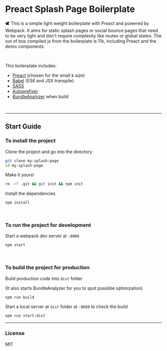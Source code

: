 # Preact Splash Page Boilerplate

🕊️ This is a simple light weight boilerplate with Preact and powered by Webpack. It aims for static splash pages or social bounce pages that need to be very light and don't require complexity like routes or global states. The out of box compiled js from the boilerplate is 11k, including Preact and the demo components. 

<br />

This boilerplate includes:

- [Preact](https://preactjs.com/) (chosen for the small k size)
-  [Babel](https://babeljs.io/) (ES6 and JSX transpile)
- [SASS](https://sass-lang.com/)
- [Autoprefixer](https://github.com/postcss/autoprefixer)
- [BundleAnalyzer](https://www.npmjs.com/package/webpack-bundle-analyzer) when build
<br />

---

## Start Guide

### To install the project

Clone the project and go into the directory

```sh
git clone my-splash-page
cd my-splash-page
```

Make it yours!

```sh
rm -rf .git && git init && npm init
```


Install the dependencies

```sh
npm install
```
<br />

###  To run the project for development


Start a webpack dev server at `:8000`

```sh
npm start
```

<br />


###  To build the project for production


Build production code into `dist` folder

(It also starts BundleAnalyzer for you to spot possible optimization)

```sh
npm run build
```


Start a local server at `dist` folder at `:8080` to check the build

```sh
npm run start:dist
```



---
### License

MIT

